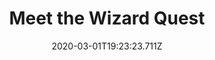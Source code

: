 ---
templateKey: blog-post
featuredpost: false
date: 2020-03-01T19:23:23.711Z
featuredimage: /img/quest_bg5.png
imgBg: quest_bg5
title: Meet the Wizard Quest
description: You received a letter from the local wizard. He claims to have information regarding the old community center.
reward: Community Center, Craft Room
tags:
  - Rat Problem Quest
  - Wizard's Tower
  - quest
---